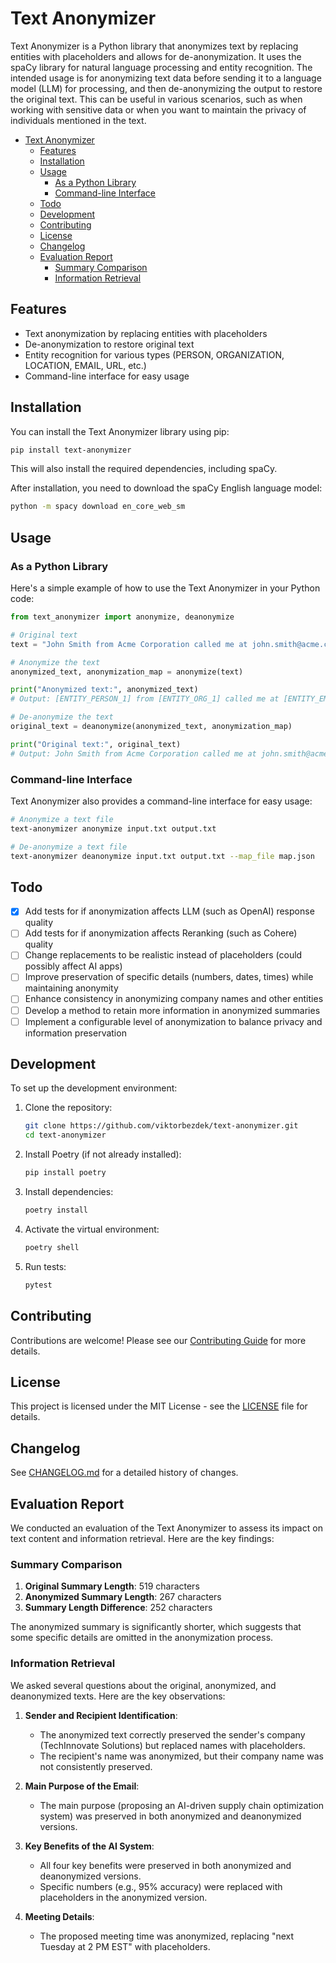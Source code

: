 # Text Anonymizer

Text Anonymizer is a Python library that anonymizes text by replacing entities with placeholders and allows for de-anonymization. It uses the spaCy library for natural language processing and entity recognition. The intended usage is for anonymizing text data before sending it to a language model (LLM) for processing, and then de-anonymizing the output to restore the original text. This can be useful in various scenarios, such as when working with sensitive data or when you want to maintain the privacy of individuals mentioned in the text. 

- [Text Anonymizer](#text-anonymizer)
  - [Features](#features)
  - [Installation](#installation)
  - [Usage](#usage)
    - [As a Python Library](#as-a-python-library)
    - [Command-line Interface](#command-line-interface)
  - [Todo](#todo)
  - [Development](#development)
  - [Contributing](#contributing)
  - [License](#license)
  - [Changelog](#changelog)
  - [Evaluation Report](#evaluation-report)
    - [Summary Comparison](#summary-comparison)
    - [Information Retrieval](#information-retrieval)


## Features

- Text anonymization by replacing entities with placeholders
- De-anonymization to restore original text
- Entity recognition for various types (PERSON, ORGANIZATION, LOCATION, EMAIL, URL, etc.)
- Command-line interface for easy usage

## Installation

You can install the Text Anonymizer library using pip:

```bash
pip install text-anonymizer
```

This will also install the required dependencies, including spaCy.

After installation, you need to download the spaCy English language model:

```bash
python -m spacy download en_core_web_sm
```

## Usage

### As a Python Library

Here's a simple example of how to use the Text Anonymizer in your Python code:

```python
from text_anonymizer import anonymize, deanonymize

# Original text
text = "John Smith from Acme Corporation called me at john.smith@acme.com."

# Anonymize the text
anonymized_text, anonymization_map = anonymize(text)

print("Anonymized text:", anonymized_text)
# Output: [ENTITY_PERSON_1] from [ENTITY_ORG_1] called me at [ENTITY_EMAIL_1].

# De-anonymize the text
original_text = deanonymize(anonymized_text, anonymization_map)

print("Original text:", original_text)
# Output: John Smith from Acme Corporation called me at john.smith@acme.com.
```

### Command-line Interface

Text Anonymizer also provides a command-line interface for easy usage:

```bash
# Anonymize a text file
text-anonymizer anonymize input.txt output.txt

# De-anonymize a text file
text-anonymizer deanonymize input.txt output.txt --map_file map.json
```

## Todo

- [x] Add tests for if anonymization affects LLM (such as OpenAI) response quality
- [ ] Add tests for if anonymization affects Reranking (such as Cohere) quality
- [ ] Change replacements to be realistic instead of placeholders (could possibly affect AI apps)
- [ ] Improve preservation of specific details (numbers, dates, times) while maintaining anonymity
- [ ] Enhance consistency in anonymizing company names and other entities
- [ ] Develop a method to retain more information in anonymized summaries
- [ ] Implement a configurable level of anonymization to balance privacy and information preservation

## Development

To set up the development environment:

1. Clone the repository:
   ```bash
   git clone https://github.com/viktorbezdek/text-anonymizer.git
   cd text-anonymizer
   ```

2. Install Poetry (if not already installed):
   ```bash
   pip install poetry
   ```

3. Install dependencies:
   ```bash
   poetry install
   ```

4. Activate the virtual environment:
   ```bash
   poetry shell
   ```

5. Run tests:
   ```bash
   pytest
   ```

## Contributing

Contributions are welcome! Please see our [Contributing Guide](CONTRIBUTING.md) for more details.

## License

This project is licensed under the MIT License - see the [LICENSE](LICENSE) file for details.

## Changelog

See [CHANGELOG.md](CHANGELOG.md) for a detailed history of changes.

## Evaluation Report

We conducted an evaluation of the Text Anonymizer to assess its impact on text content and information retrieval. Here are the key findings:

### Summary Comparison

1. **Original Summary Length**: 519 characters
2. **Anonymized Summary Length**: 267 characters
3. **Summary Length Difference**: 252 characters

The anonymized summary is significantly shorter, which suggests that some specific details are omitted in the anonymization process.

### Information Retrieval

We asked several questions about the original, anonymized, and deanonymized texts. Here are the key observations:

1. **Sender and Recipient Identification**: 
   - The anonymized text correctly preserved the sender's company (TechInnovate Solutions) but replaced names with placeholders.
   - The recipient's name was anonymized, but their company name was not consistently preserved.

2. **Main Purpose of the Email**: 
   - The main purpose (proposing an AI-driven supply chain optimization system) was preserved in both anonymized and deanonymized versions.

3. **Key Benefits of the AI System**:
   - All four key benefits were preserved in both anonymized and deanonymized versions.
   - Specific numbers (e.g., 95% accuracy) were replaced with placeholders in the anonymized version.

4. **Meeting Details**:
   - The proposed meeting time was anonymized, replacing "next Tuesday at 2 PM EST" with placeholders.

